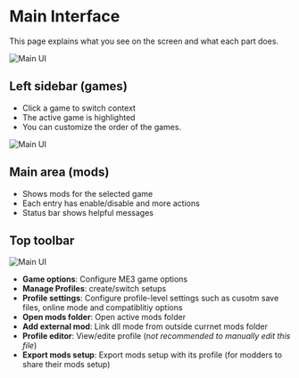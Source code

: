 # Main Interface

This page explains what you see on the screen and what each part does.

![Main UI](https://i.ibb.co/PvqMN4dm/Main-interface.png)

## Left sidebar (games)

- Click a game to switch context
- The active game is highlighted
- You can customize the order of the games.

![Main UI](https://i.ibb.co/WWPzh9LR/Screencast-20250822-223635-ezgif-com-video-to-gif-converter.gif)

## Main area (mods)

- Shows mods for the selected game
- Each entry has enable/disable and more actions
- Status bar shows helpful messages

## Top toolbar

![Main UI](https://i.ibb.co/WWPzh9LR/Screencast-20250822-223635-ezgif-com-video-to-gif-converter.gif)

- **Game options**: Configure ME3 game options
- **Manage Profiles**: create/switch setups
- **Profile settings**: Configure profile-level settings such as cusotm save files, online mode and compatiblitiy options
- **Open mods folder**: Open active mods folder
- **Add external mod**: Link dll mode from outside currnet mods folder
- **Profile editor**: View/edite profile (n*ot recommended to manually edit this file*)
- **Export mods setup**: Export mods setup with its profile (for modders to share their mods setup)
